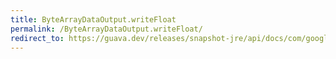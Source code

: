 ```yaml
---
title: ByteArrayDataOutput.writeFloat
permalink: /ByteArrayDataOutput.writeFloat/
redirect_to: https://guava.dev/releases/snapshot-jre/api/docs/com/google/common/io/ByteArrayDataOutput.html#writeFloat-float-
---
```

